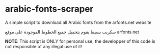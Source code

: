 # arabic-fonts-scraper
A simple script to download all Arabic fonts from the arfonts.net website

سكريب بسيط يقوم بتحميل جميع الخطوط الموجودة على موقع arfonts.net

__NOTE__: This script is ONLY for personal use, the developper of this code is not responsible of any illegal use of it!
